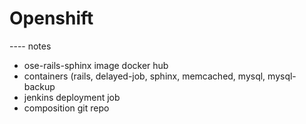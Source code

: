 # Openshift



---- notes

* ose-rails-sphinx image docker hub
* containers (rails, delayed-job, sphinx, memcached, mysql, mysql-backup
* jenkins deployment job
* composition git repo
